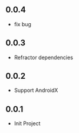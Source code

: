 ## 0.0.4

* fix bug

## 0.0.3

* Refractor dependencies

## 0.0.2

* Support AndroidX

## 0.0.1

* Init Project

